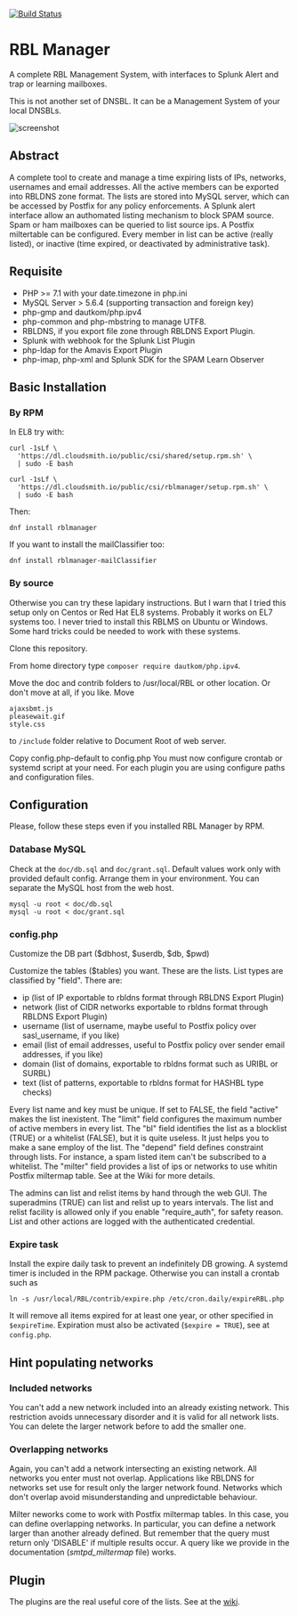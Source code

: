 [![Build Status](https://scrutinizer-ci.com/g/falon/RBL/badges/build.png?b=master)](https://scrutinizer-ci.com/g/falon/RBL/build-status/master)
# RBL Manager
A complete RBL Management System, with interfaces to Splunk Alert and trap or learning mailboxes.

This is not another set of DNSBL. It can be a Management System of your local DNSBLs.

![screenshot](doc/RBL.JPG)
## Abstract
A complete tool to create and manage a time expiring lists of IPs, networks, usernames and email addresses.
All the active members can be exported into RBLDNS zone format. The lists are stored into MySQL server, which can be accessed by Postfix for any policy enforcements. A Splunk alert interface allow an authomated listing mechanism to block SPAM source. Spam or ham mailboxes can be queried to list source ips. A Postfix miltertable can be configured.
Every member in list can be active (really listed), or inactive (time expired, or deactivated by administrative task).

## Requisite

- PHP >= 7.1 with your date.timezone in php.ini
- MySQL Server > 5.6.4 (supporting transaction and foreign key)
- php-gmp and dautkom/php.ipv4
- php-common and php-mbstring to manage UTF8.
- RBLDNS, if you export file zone through RBLDNS Export Plugin.
- Splunk with webhook for the Splunk List Plugin
- php-ldap for the Amavis Export Plugin
- php-imap, php-xml and Splunk SDK for the SPAM Learn Observer

## Basic Installation
### By RPM
In EL8 try with:
```
curl -1sLf \
  'https://dl.cloudsmith.io/public/csi/shared/setup.rpm.sh' \
  | sudo -E bash
```
```
curl -1sLf \
  'https://dl.cloudsmith.io/public/csi/rblmanager/setup.rpm.sh' \
  | sudo -E bash
```

Then:

`dnf install rblmanager`

If you want to install the mailClassifier too:

`dnf install rblmanager-mailClassifier`

### By source
Otherwise you can try these lapidary instructions. But I warn that I tried this setup only on Centos or Red Hat EL8 systems.
Probably it works on EL7 systems too. I never tried to install this RBLMS on Ubuntu or Windows. Some hard tricks could be needed to work with these systems.


Clone this repository.

From home directory type `composer require dautkom/php.ipv4`.

Move the doc and contrib folders to /usr/local/RBL or other location. Or don't move at all, if you like.
Move
```
ajaxsbmt.js
pleasewait.gif
style.css
```
to `/include` folder relative to Document Root of web server.

Copy config.php-default to config.php
You must now configure crontab or systemd script at your need. For each plugin you are using configure paths and configuration files.

## Configuration
Please, follow these steps even if you installed RBL Manager by RPM.
### Database MySQL
Check at the `doc/db.sql` and `doc/grant.sql`. Default values work only with provided default config. Arrange them in your environment.
You can separate the MySQL host from the web host.
```
mysql -u root < doc/db.sql
mysql -u root < doc/grant.sql
```
### config.php

Customize the DB part ($dbhost, $userdb, $db, $pwd)

Customize the tables ($tables) you want. These are the lists. List types are classified by "field". There are:

- ip (list of IP exportable to rbldns format through RBLDNS Export Plugin)
- network (list of CIDR networks exportable to rbldns format through RBLDNS Export Plugin)
- username (list of username, maybe useful to Postfix policy over sasl_username, if you like)
- email (list of email addresses, useful to Postfix policy over sender email addresses, if you like)
- domain (list of domains, exportable to rbldns format such as URIBL or SURBL)
- text (list of patterns, exportable to rbldns format for HASHBL type checks)

Every list name and key must be unique. If set to FALSE, the field "active" makes the list inexistent.
The "limit" field configures the maximum number of active members in every list.
The "bl" field identifies the list as a blocklist (TRUE) or a whitelist (FALSE), but it is quite useless. It just helps you to make a sane employ of the list.
The "depend" field defines constraint through lists. For instance, a spam listed item can't be subscribed to a whitelist.
The "milter" field provides a list of ips or networks to use whitin Postfix miltermap table. See at the Wiki for more details.

The admins can list and relist items by hand through the web GUI. The superadmins (TRUE) can  list and relist up to years intervals. The list and relist facility is allowed only if you enable "require_auth", for safety reason. List and other actions are logged with the authenticated credential.

### Expire task
Install the expire daily task to prevent an indefinitely DB growing. A systemd timer is included in the RPM package. Otherwise you can install a crontab such as
```
ln -s /usr/local/RBL/contrib/expire.php /etc/cron.daily/expireRBL.php
```
It will remove all items expired for at least one year, or other specified in `$expireTime`. Expiration must also be activated (`$expire = TRUE`), see at `config.php`.

## Hint populating networks
### Included networks
You can't add a new network included into an already existing network. This restriction avoids unnecessary disorder and it is valid for all network lists. You can delete the larger network before to add the smaller one.
### Overlapping networks
Again, you can't add a network intersecting an existing network. All networks you enter must not overlap. Applications like RBLDNS for networks set use for result only the larger network found. Networks which don't overlap avoid misunderstanding and unpredictable behaviour.

Milter neworks come to work with Postfix miltermap tables. In this case, you can define overlapping networks. In particular, you can define a network larger than another already defined. But remember that the query must return only 'DISABLE' if multiple results occur. A query like we provide in the documentation (_smtpd_miltermap_ file) works.

## Plugin

The plugins are the real useful core of the lists. See at the [wiki](https://github.com/falon/RBL/wiki).
